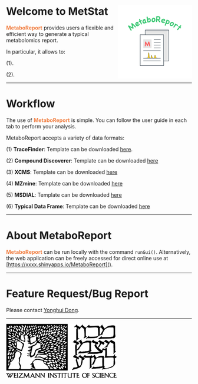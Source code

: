 
# Welcome to MetStat &nbsp;<img src='logo.png' align="right" height="200"/>

<b><span style="color:#F17F42">MetaboReport</span></b> provides users a flexible and efficient way to generate a typical metabolomics report.

In particular, it allows to: 

(1). 


(2). 

---

# Workflow

The use of <b><span style="color:#F17F42">MetaboReport</span></b> is simple. You can follow the user guide in each tab to perform your analysis.

MetaboReport accepts a variety of data formats:

(1) **TraceFinder**: Template can be downloaded [here]().

(2) **Compound Discoverer**: Template can be downloaded [here]()

(3) **XCMS**: Template can be downloaded [here]()

(4) **MZmine**: Template can be downloaded [here]()

(5) **MSDIAL**: Template can be downloaded [here]()

(6) **Typical Data Frame**: Template can be downloaded [here]()

---

# About MetaboReport

<b><span style="color:#F17F42">MetaboReport</span></b> can be run locally with the command `runGui()`. Alternatively, the web application can be freely accessed for direct online use at [https://xxxx.shinyapps.io/MetaboReport](). 

---

# Feature Request/Bug Report

Please contact [Yonghui Dong](mailto:yonghui.dong@gmail.com).

---
<a href= 'https://www.weizmann.ac.il'><img src='WIS.png' alt='WIS' title='Weizmann Institute of Science' width='300'/></a>
